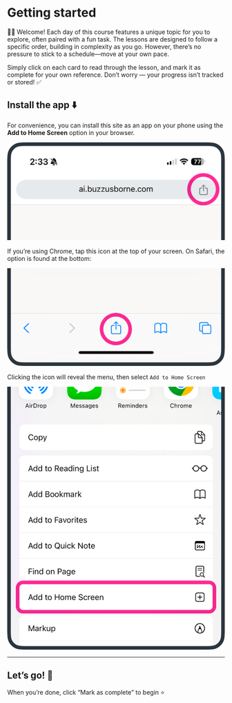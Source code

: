 # Getting started
👋🏼 Welcome! Each day of this course features a unique topic for you to explore, often paired with a fun task. The lessons are designed to follow a specific order, building in complexity as you go. However, there’s no pressure to stick to a schedule—move at your own pace.

Simply click on each card to read through the lesson, and mark it as complete for your own reference. Don’t worry — your progress isn’t tracked or stored! ✅

## Install the app ⬇️
For convenience, you can install this site as an app on your phone using the **Add to Home Screen** option in your browser.

![Chrome](./assets/images/chrome.png)

If you’re using Chrome, tap this icon at the top of your screen. On Safari, the option is found at the bottom:

![Safari](./assets/images/safari.png)

Clicking the icon will reveal the menu, then select `Add to Home Screen`

![iOS Sheet](./assets/images/sheet.png)

***

## Let’s go! 🎉
When you’re done, click “Mark as complete” to begin ⭐
